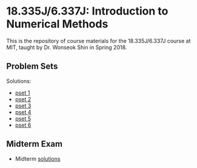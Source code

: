#  18.335J/6.337J: Introduction to Numerical Methods

This is the repository of course materials for the 18.335J/6.337J course at MIT, taught by Dr. Wonseok Shin in Spring 2018.

## Problem Sets

Solutions:

* [pset 1](https://nbviewer.jupyter.org/github/mitmath/18335/blob/master/psets/PS1/ps1sol.ipynb)
* [pset 2](https://nbviewer.jupyter.org/github/mitmath/18335/blob/master/psets/PS2/ps2sol.ipynb)
* [pset 3](https://nbviewer.jupyter.org/github/mitmath/18335/blob/master/psets/PS3/ps3sol.ipynb)
* [pset 4](https://nbviewer.jupyter.org/github/mitmath/18335/blob/master/psets/PS4/ps4sol.ipynb)
* [pset 5](https://nbviewer.jupyter.org/github/mitmath/18335/blob/master/psets/PS5/ps5sol.ipynb)
* [pset 6](https://nbviewer.jupyter.org/github/mitmath/18335/blob/master/psets/PS6/ps6sol.ipynb)

## Midterm Exam

* Midterm [solutions](https://nbviewer.jupyter.org/github/mitmath/18335/blob/master/exams/midtermsol.ipynb)
